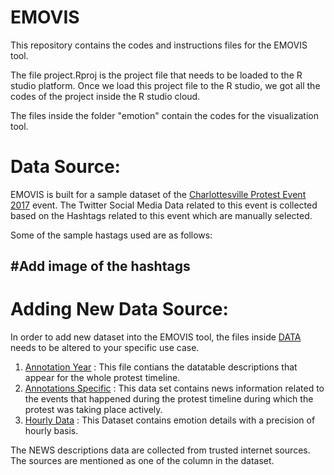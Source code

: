# EMOVIS

This repository contains the codes and instructions files for the EMOVIS tool. 

The file project.Rproj is the project file that needs to be loaded to the R studio platform. Once we load this project file to the R studio, we got all the codes of the project inside the R studio cloud.

The files inside the folder "emotion" contain the codes for the visualization tool.  

# Data Source:
EMOVIS is built for a sample dataset of the [Charlottesville Protest Event 2017](https://en.wikipedia.org/wiki/Unite_the_Right_rally) event.  The Twitter Social Media Data related to this event is collected based on the Hashtags related to this event which are manually selected. 

Some of the sample hastags used are as follows: 

## #Add image of the hashtags


# Adding New Data Source:

In order to add new dataset into the EMOVIS tool, the files inside [DATA](https://github.com/kaddynator/EMOVIS/tree/master/emotion) needs to be altered to your specific use case. 

1. [Annotation Year](https://github.com/kaddynator/EMOVIS/blob/master/emotion/data/annotations_year.csv)  :
This file contians the datatable descriptions that appear for the whole protest timeline.
2. [Annotations Specific](https://github.com/kaddynator/EMOVIS/blob/master/emotion/data/aug_annotations.csv) :
This data set contains news information related to the events that happened during the protest timeline during which the protest was taking place actively. 
3. [Hourly Data](https://github.com/kaddynator/EMOVIS/blob/master/emotion/data/shiny_data_hours.csv) :
This Dataset contains emotion details with a precision of hourly basis. 
 
The NEWS descriptions data are collected from trusted internet sources. The sources are mentioned as one of the column in the dataset.  
<!--stackedit_data:
eyJoaXN0b3J5IjpbLTE5NTg2Njc3NTUsMTcyMjUxODc4NywtMT
g2MDU4OTQ3OCwtMTcwMzE4NDcwMywxMjQ0ODEwMTc2LDM5NTQz
MDU2MCwyMTE4NzgyOTA5LC0xNDEwNTkyMDQzLC01NDE2MjU3Nz
UsNDk3MDU3NzQxXX0=
-->
